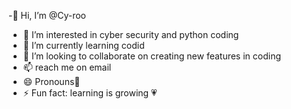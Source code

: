 -👋 Hi, I’m @Cy-roo
- 👀 I’m interested in cyber security and python coding 
- 🌱 I’m currently learning codid
- 💞️ I’m looking to collaborate on creating new features in coding 
- 📫 reach me on email 
- 😄 Pronouns🏺
- ⚡ Fun fact: learning is growing 💗

<!---
Cy-roo/Cy-roo is a ✨ special ✨ repository because its `README.md` (this file) appears on your GitHub profile.
You can click the Preview link to take a look at your changes.
--->
